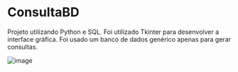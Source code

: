 # ConsultaBD
Projeto utilizando Python e SQL. Foi utilizado Tkinter para desenvolver a interface gráfica. Foi usado um banco de dados genérico apenas para gerar consultas.



![image](https://github.com/user-attachments/assets/cb30f890-d6fa-4578-bfb0-eed0c3b04a8a)


